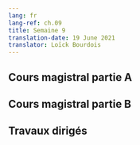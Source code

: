 ```yaml
---
lang: fr
lang-ref: ch.09
title: Semaine 9
translation-date: 19 June 2021
translator: Loïck Bourdois
---
```



<!--
## Lecture part A
-->
## Cours magistral partie A

<!--
## Lecture part B
-->
## Cours magistral partie B

<!--
## Practicum
-->
## Travaux dirigés
